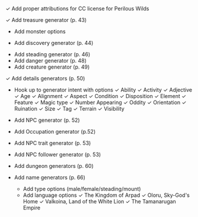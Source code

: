 ✓ Add proper attributions for CC license for Perilous Wilds

✓ Add treasure generator (p. 43)
  * Add monster options

+ Add discovery generator (p. 44)
* Add steading generator (p. 46)
* Add danger generator (p. 48)
* Add creature generator (p. 49)

✓ Add details generators (p. 50)
  * Hook up to generator intent with options
  ✓ Ability
  ✓ Activity
  ✓ Adjective
  ✓ Age
  ✓ Alignment
  ✓ Aspect
  ✓ Condition
  ✓ Disposition
  ✓ Element
  ✓ Feature
  ✓ Magic type
  ✓ Number Appearing
  ✓ Oddity
  ✓ Orientation
  ✓ Ruination
  ✓ Size
  ✓ Tag
  ✓ Terrain
  ✓ Visibility

* Add NPC generator (p. 52)
* Add Occupation generator (p.52)
* Add NPC trait generator (p. 53)
* Add NPC follower generator (p. 53)
* Add dungeon generators (p. 60)

* Add name generators (p. 66)
  * Add type options (male/female/steading/mount)
  * Add language options
  ✓ The Kingdom of Arpad
  ✓ Oloru, Sky-God's Home
  ✓ Valkoina, Land of the White Lion
  ✓ The Tamanarugan Empire
